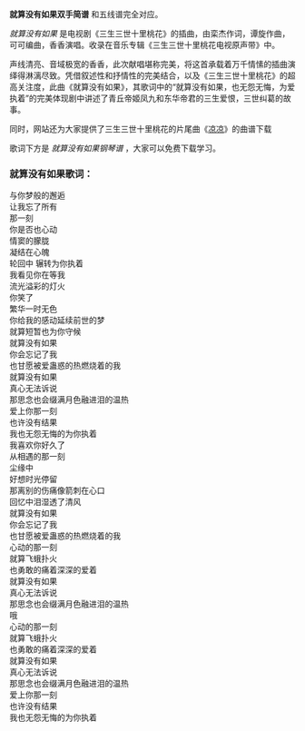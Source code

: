 

**就算没有如果双手简谱** 和五线谱完全对应。

_就算没有如果_ 是电视剧《三生三世十里桃花》的插曲，由栾杰作词，谭旋作曲，可可编曲，香香演唱。收录在音乐专辑《三生三世十里桃花电视原声带》中。

声线清亮、音域极宽的香香，此次献唱堪称完美，将这首承载着万千情愫的插曲演绎得淋漓尽致。凭借叙述性和抒情性的完美结合，以及《三生三世十里桃花》的超高关注度，此曲《就算没有如果》，其歌词中的“就算没有如果，也无怨无悔，为爱执着”的完美体现剧中讲述了青丘帝姬凤九和东华帝君的三生爱恨，三世纠葛的故事。

同时，网站还为大家提供了三生三世十里桃花的片尾曲《[凉凉](Music-7463-凉凉-电视剧-三生三世十里桃花-ED.html "凉凉")》的曲谱下载

歌词下方是 _就算没有如果钢琴谱_ ，大家可以免费下载学习。

### 就算没有如果歌词：

与你梦般的邂逅  
让我忘了所有  
那一刻  
你是否也心动  
情窦的朦胧  
凝结在心魄  
轮回中 辗转为你执着  
我看见你在等我  
流光溢彩的灯火  
你笑了  
繁华一时无色  
你给我的感动延续前世的梦  
就算短暂也为你守候  
就算没有如果  
你会忘记了我  
也甘愿被爱蛊惑的热燃烧着的我  
就算没有如果  
真心无法诉说  
那思念也会缀满月色融进泪的温热  
爱上你那一刻  
也许没有结果  
我也无怨无悔的为你执着  
我喜欢你好久了  
从相遇的那一刻  
尘缘中  
好想时光停留  
那离别的伤痛像箭刺在心口  
回忆中泪湿透了清风  
就算没有如果  
你会忘记了我  
也甘愿被爱蛊惑的热燃烧着的我  
心动的那一刻  
就算飞蛾扑火  
也勇敢的痛着深深的爱着  
就算没有如果  
真心无法诉说  
那思念也会缀满月色融进泪的温热  
哦  
心动的那一刻  
就算飞蛾扑火  
也勇敢的痛着深深的爱着  
就算没有如果  
真心无法诉说  
那思念也会缀满月色融进泪的温热  
爱上你那一刻  
也许没有结果  
我也无怨无悔的为你执着

